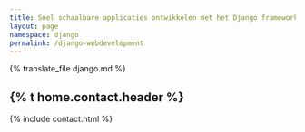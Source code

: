 ```yaml
---
title: Snel schaalbare applicaties ontwikkelen met het Django framework
layout: page
namespace: django
permalink: /django-webdevelopment
---
```


{% translate_file django.md %}

<h2>{% t home.contact.header %}</h2>
{% include contact.html %}
